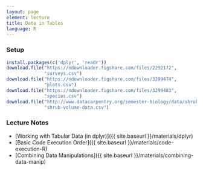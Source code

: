 ```yaml
---
layout: page
element: lecture
title: Data in Tables
language: R
---
```


### Setup

```r
install.packages(c('dplyr', 'readr'))
download.file("https://ndownloader.figshare.com/files/2292172",
              "surveys.csv")
download.file("https://ndownloader.figshare.com/files/3299474",
              "plots.csv")
download.file("https://ndownloader.figshare.com/files/3299483",
              "species.csv")
download.file("http://www.datacarpentry.org/semester-biology/data/shrub-volume-data.csv",
              "shrub-volume-data.csv")
```

### Lecture Notes

* [Working with Tabular Data (in dplyr)]({{ site.baseurl }}/materials/dplyr)
* [Basic Code Execution Order]({{ site.baseurl }}/materials/code-execution-R)
* [Combining Data Manipulations]({{ site.baseurl }}/materials/combining-data-manip)
